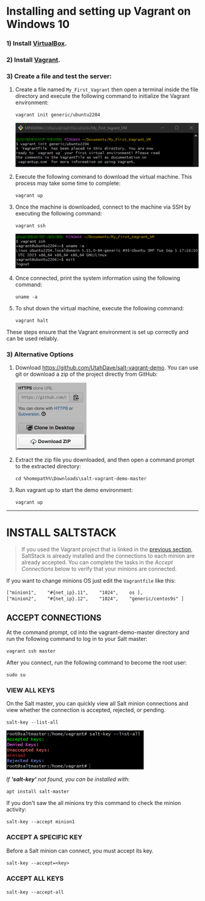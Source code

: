 # Installing and setting up Vagrant on Windows 10
### 1) Install [VirtualBox](https://www.virtualbox.org/).
### 2) Install [Vagrant](https://www.vagrantup.com/).
### 3) Create a file and test the server:
1. Create a file named ``My_First_Vagrant`` then open a terminal inside the file directory and execute the following command to initialize the Vagrant environment:

    ``
    vagrant init generic/ubuntu2204
    ``

    ![image1](Images\image1.png)

2. Execute the following command to download the virtual machine. This process may take some time to complete:

    ``
    vagrant up
    ``

3. Once the machine is downloaded, connect to the machine via SSH by executing the following command:

    ``
    vagrant ssh
    ``

    ![image2](Images\image2.png)

4. Once connected, print the system information using the following command:

    ``
    uname -a
    ``

5. To shut down the virtual machine, execute the following command:

    ``
    vagrant halt
    ``

These steps ensure that the Vagrant environment is set up correctly and can be used reliably.

### 3) Alternative Options
1. Download https://github.com/UtahDave/salt-vagrant-demo. You can use git or download a zip of the project directly from GitHub:

    ![image3](Images\image3.png)

2. Extract the zip file you downloaded, and then open a command prompt to the extracted directory:

    ``
    cd %homepath%\Downloads\salt-vagrant-demo-master
    ``

3. Run vagrant up to start the demo environment:

    ``
    vagrant up
    ``

---
# INSTALL SALTSTACK
>If you used the Vagrant project that is linked in the [previous section](https://docs.saltproject.io/en/getstarted/fundamentals/index.html), SaltStack is already installed and the connections to each minion are already accepted. You can complete the tasks in the *Accept Connections* below to verify that your minions are connected.

If you want to change minions OS just edit the `Vagrantfile` like this:

    ["minion1",    "#{net_ip}.11",    "1024",    os ],
    ["minion2",    "#{net_ip}.12",    "1024",    "generic/centos9s" ]


## ACCEPT CONNECTIONS

At the command prompt, cd into the vagrant-demo-master directory and run the following command to log in to your Salt master:

``
vagrant ssh master
``

After you connect, run the following command to become the root user:

``
sudo su
``

### VIEW ALL KEYS

On the Salt master, you can quickly view all Salt minion connections and view whether the connection is accepted, rejected, or pending.

``
salt-key --list-all
``

![image4](Images\image4.png)

*If **'salt-key'** not found, you can be installed with:*

``
apt install salt-master
``

If you don't saw the all minions try this command to check the minion activity:

``
salt-key --accept minion1
``

### ACCEPT A SPECIFIC KEY

Before a Salt minion can connect, you must accept its key.

``
salt-key --accept=<key>
``

### ACCEPT ALL KEYS

``
salt-key --accept-all
``